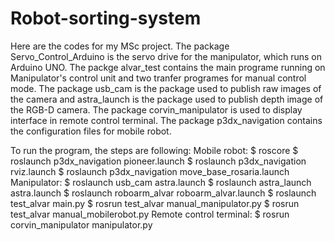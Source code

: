 # Robot-sorting-system
Here are the codes for my MSc project.
The package Servo_Control_Arduino is the servo drive for the manipulator, which runs on Arduino UNO.
The packge alvar_test contains the main programe running on Manipulator's control unit and two tranfer programes for manual control mode.
The package usb_cam is the package used to publish raw images of the camera and astra_launch is the package used to publish depth image of the RGB-D camera.
The package corvin_manipulator is used to display interface in remote control terminal.
The package p3dx_navigation contains the configuration files for mobile robot.

To run the program, the steps are following:
Mobile robot:
    $ roscore
    $ roslaunch p3dx_navigation pioneer.launch
    $ roslaunch p3dx_navigation rviz.launch
    $ roslaunch p3dx_navigation move_base_rosaria.launch
Manipulator:
    $ roslaunch usb_cam astra.launch
    $ roslaunch astra_launch astra.launch
    $ roslaunch roboarm_alvar roboarm_alvar.launch
    $ roslaunch test_alvar main.py
    $ rosrun test_alvar manual_manipulator.py
    $ rosrun test_alvar manual_mobilerobot.py
Remote control terminal:
    $ rosrun corvin_manipulator manipulator.py
